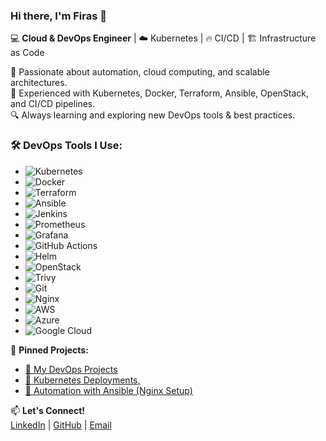 ### Hi there, I'm Firas 👋  

💻 **Cloud & DevOps Engineer** | ☁️ Kubernetes | 🔥 CI/CD | 🏗️ Infrastructure as Code  

🚀 Passionate about automation, cloud computing, and scalable architectures.  
🔹 Experienced with Kubernetes, Docker, Terraform, Ansible, OpenStack, and CI/CD pipelines.  
🔍 Always learning and exploring new DevOps tools & best practices.  

### 🛠️ **DevOps Tools I Use:**  
- ![Kubernetes](https://img.shields.io/badge/Kubernetes-326ce5?logo=kubernetes&logoColor=white)  
- ![Docker](https://img.shields.io/badge/Docker-2496ed?logo=docker&logoColor=white)  
- ![Terraform](https://img.shields.io/badge/Terraform-7B42BC?logo=terraform&logoColor=white)  
- ![Ansible](https://img.shields.io/badge/Ansible-000000?logo=ansible&logoColor=white)  
- ![Jenkins](https://img.shields.io/badge/Jenkins-D24939?logo=jenkins&logoColor=white)  
- ![Prometheus](https://img.shields.io/badge/Prometheus-FF8C00?logo=prometheus&logoColor=white)  
- ![Grafana](https://img.shields.io/badge/Grafana-F46800?logo=grafana&logoColor=white)  
- ![GitHub Actions](https://img.shields.io/badge/GitHub%20Actions-2088FF?logo=github-actions&logoColor=white)  
- ![Helm](https://img.shields.io/badge/Helm-0F1D35?logo=helm&logoColor=white)  
- ![OpenStack](https://img.shields.io/badge/OpenStack-DF1E00?logo=openstack&logoColor=white)  
- ![Trivy](https://img.shields.io/badge/Trivy-3E7CC6?logo=trivy&logoColor=white)  
- ![Git](https://img.shields.io/badge/Git-F05032?logo=git&logoColor=white)  
- ![Nginx](https://img.shields.io/badge/Nginx-009639?logo=nginx&logoColor=white)
- ![AWS](https://img.shields.io/badge/AWS-232F3E?logo=amazonaws&logoColor=white)  
- ![Azure](https://img.shields.io/badge/Azure-0089D6?logo=microsoftazure&logoColor=white)  
- ![Google Cloud](https://img.shields.io/badge/Google_Cloud-4285F4?logo=google-cloud&logoColor=white)

  
📌 **Pinned Projects:**  
- [🔗 My DevOps Projects](https://github.com/dehech/devops)  
- [🚀 Kubernetes Deployments](https://github.com/dehech/K8S-Projet)[,](https://github.com/dehech/docker-project)
- [🤖 Automation with Ansible (Nginx Setup)](https://github.com/dehech/ansible_nginx) 

📫 **Let's Connect!**  
[LinkedIn](https://www.linkedin.com/in/firas-dehech-b4122a239) | [GitHub](https://github.com/dehech) | [Email](mailto:firas.dehech@gmail.com)  
